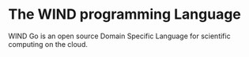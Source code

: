 # The WIND programming Language

WIND Go is an open source Domain Specific Language for scientific computing on the cloud.
